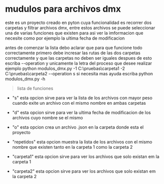 # mudulos para archivos dmx
este es un proyecto creado en pyton cuya funcionalidad es recorrer dos carpetas y filtrar archivos dmx, entre estos archivos se puede seleccionar una de varias funciones que existen para asi ver la imformacion que necesite como por ejemplo la ultima fecha de modificacion


antes de comenzar la lista debo aclarar que para que funcione todo correctamente primero debe incresar las rutas de las dos carpetas correctamente y que las carpetas no deben ser iguales despues de esto escriba --operation y unicamente la letra del proceso que desee realizar ejemplo
python modulos_dmx.py -1 C:\pruebas\carpeta1 -2 C:\pruebas\carpeta2 --operation s
si necesita mas ayuda escriba python modulos_dmx.py -h

>lista de funciones

- "s"  esta opcion sirve para ver la lista de los archivos con mayor peso cuando exite un archivo con el mismo nombre en ambas carpetas

- "d" esta opcion sirve para ver la ultima fecha de modificacion  de los archivos cuyo nombre se el mismo

- "o" esta opcion crea un archivo .json en la carpeta donde esta el proyecto

- "repetidos" esta opcion muestra la lista de los archivos con el mismo nombre que existen tanto en la carpeta 1 como la carpeta 2

- "carpeta1" esta opcion sirve para ver los archivos que solo existan em la carpeta 1

- "carpeta2" esta opcion sirve para ver los archivos que solo existan em la carpeta 2
